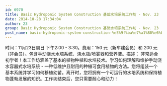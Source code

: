 ```yaml
---
id: 6970
title: Basic Hydroponic System Construction 基础水培系统工作坊 - Nov. 23
date: 2014-10-28 17:34:04
author: 23
group: Basic Hydroponic System Construction 基础水培系统工作坊 - Nov. 23
post_name: basic-hydroponic-system-construction-%e5%9f%ba%e7%a1%80%e6%b0%b4%e5%9f%b9%e7%b3%bb%e7%bb%9f%e5%b7%a5%e4%bd%9c%e5%9d%8a-nov-16
---
```


时间：11月23日周日 下午2:00 - 3:30。费用：150 元（新车建会员）和 200 元（非会员）。包含手动浇水水培系统、浇水瓶/喷雾器和营养液。描述： 非常适合初学者！本工作坊涵盖了基本的植物种植和水培技术。学习如何理解和维护手动浇水容器式水培系统 - 一种低维护且耐用的种植可食用植物的方法。您将组装一个基本系统并学习如何移植幼苗。离开时，您将拥有一个可运行的水培系统和保持植物蓬勃发展的知识。工作坊结束后，您只需要耐心和动力！